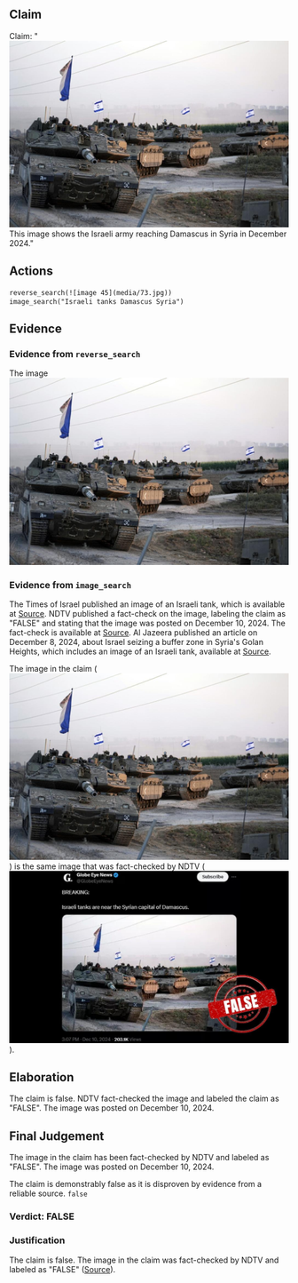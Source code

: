 ## Claim
Claim: "![image 45](media/73.jpg) This image shows the Israeli army reaching Damascus in Syria in December 2024."

## Actions
```
reverse_search(![image 45](media/73.jpg))
image_search("Israeli tanks Damascus Syria")
```

## Evidence
### Evidence from `reverse_search`
The image ![image 45](media/73.jpg)

### Evidence from `image_search`
The Times of Israel published an image of an Israeli tank, which is available at [Source](https://www.timesofisrael.com/liveblog_entry/report-israeli-tanks-reach-point-25km-from-damascus/). NDTV published a fact-check on the image, labeling the claim as "FALSE" and stating that the image was posted on December 10, 2024. The fact-check is available at [Source](https://www.ndtv.com/world-news/were-israeli-tanks-spotted-outside-damascus-a-fact-check-7224391). Al Jazeera published an article on December 8, 2024, about Israel seizing a buffer zone in Syria's Golan Heights, which includes an image of an Israeli tank, available at [Source](https://www.aljazeera.com/news/2024/12/8/israel-seizes-buffer-zone-in-syrias-golan-heights-after-al-assad-falls).

The image in the claim (![image 45](media/73.jpg)) is the same image that was fact-checked by NDTV (![image 7743](media/2025-08-29_22-02-1756504933-430633.jpg)).


## Elaboration
The claim is false. NDTV fact-checked the image and labeled the claim as "FALSE". The image was posted on December 10, 2024.


## Final Judgement
The image in the claim has been fact-checked by NDTV and labeled as "FALSE". The image was posted on December 10, 2024.

The claim is demonstrably false as it is disproven by evidence from a reliable source. `false`


### Verdict: FALSE

### Justification
The claim is false. The image in the claim was fact-checked by NDTV and labeled as "FALSE" ([Source](https://www.ndtv.com/world-news/were-israeli-tanks-spotted-outside-damascus-a-fact-check-7224391)).

